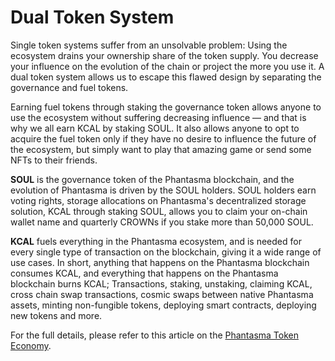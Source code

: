 # Dual Token System

Single token systems suffer from an unsolvable problem: Using the ecosystem drains your ownership share of the token supply. You decrease your influence on the evolution of the chain or project the more you use it. A dual token system allows us to escape this flawed design by separating the governance and fuel tokens.

Earning fuel tokens through staking the governance token allows anyone to use the ecosystem without suffering decreasing influence — and that is why we all earn KCAL by staking SOUL. It also allows anyone to opt to acquire the fuel token only if they have no desire to influence the future of the ecosystem, but simply want to play that amazing game or send some NFTs to their friends.

**SOUL** is the governance token of the Phantasma blockchain, and the evolution of Phantasma is driven by the SOUL holders. SOUL holders earn voting rights, storage allocations on Phantasma's decentralized storage solution, KCAL through staking SOUL, allows you to claim your on-chain wallet name and quarterly CROWNs if you stake more than 50,000 SOUL.

**KCAL** fuels everything in the Phantasma ecosystem, and is needed for every single type of transaction on the blockchain, giving it a wide range of use cases. In short, anything that happens on the Phantasma blockchain consumes KCAL, and everything that happens on the Phantasma blockchain burns KCAL; Transactions, staking, unstaking, claiming KCAL, cross chain swap transactions, cosmic swaps between native Phantasma assets, minting non-fungible tokens, deploying smart contracts, deploying new tokens and more.

For the full details, please refer to this article on the [Phantasma Token Economy](https://medium.com/phantasticphantasma/the-phantasma-token-economy-45c76ae6b24e).
